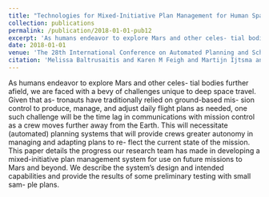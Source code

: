 ```yaml
---
title: "Technologies for Mixed-Initiative Plan Management for Human Space Flight"
collection: publications
permalink: /publication/2018-01-01-pub12
excerpt: 'As humans endeavor to explore Mars and other celes- tial bodies further afield, we are faced with a bevy of challenges unique to deep space travel. Given that as- tronauts have traditionally relied on ground-based mis- sion control to produce, manage, and adjust daily flight plans as needed, one such challenge will be the time lag in communications with mission control as a crew moves further away from the Earth. This will necessitate (automated) planning systems that will provide crews greater autonomy in managing and adapting plans to re- flect the current state of the mission. This paper details the progress our research team has made in developing a mixed-initiative plan management system for use on future missions to Mars and beyond. We describe the system’s design and intended capabilities and provide the results of some preliminary testing with small sam- ple plans.'
date: 2018-01-01
venue: 'The 28th International Conference on Automated Planning and Scheduling'
citation: 'Melissa Baltrusaitis and Karen M Feigh and Martijn Ijtsma and Amy Pritchett and William Lassiter and Martin Savelsbergh (2018). Technologies for Mixed-Initiative Plan Management for Human Space Flight. In The 28th International Conference on Automated Planning and Scheduling'
---
```

As humans endeavor to explore Mars and other celes- tial bodies further afield, we are faced with a bevy of challenges unique to deep space travel. Given that as- tronauts have traditionally relied on ground-based mis- sion control to produce, manage, and adjust daily flight plans as needed, one such challenge will be the time lag in communications with mission control as a crew moves further away from the Earth. This will necessitate (automated) planning systems that will provide crews greater autonomy in managing and adapting plans to re- flect the current state of the mission. This paper details the progress our research team has made in developing a mixed-initiative plan management system for use on future missions to Mars and beyond. We describe the system’s design and intended capabilities and provide the results of some preliminary testing with small sam- ple plans.
